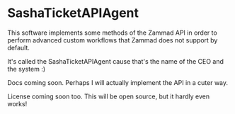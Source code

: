 # SashaTicketAPIAgent
This software implements some methods of the Zammad API in order to perform advanced custom workflows that Zammad does not support by default.

It's called the SashaTicketAPIAgent cause that's the name of the CEO and the system :)

Docs coming soon. Perhaps I will actually implement the API in a cuter way.

License coming soon too. This will be open source, but it hardly even works!